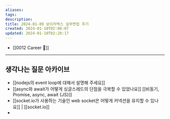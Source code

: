 ```yaml
---
aliases: 
tags: 
description:
title: 2024-01-09 보이저엑스 실무면접 후기
created: 2024-01-10T02:08:07
updated: 2024-01-10T02:28:17
---
```

- [[0012 Career 💼]]
---

## 생각나는 질문 아카이브

- [[nodejs의 event loop에 대해서 설명해 주세요]]
- [[async와 await가 어떻게 싱글스레드의 단점을 극복할 수 있었나요]] [[비동기, Promise, async, await {JS}]]
- [[socket.io가 사용하는 기술인 web socket은 어떻게 커넥션을 유지할 수 있나요]] | [[socket.io]]
- 
